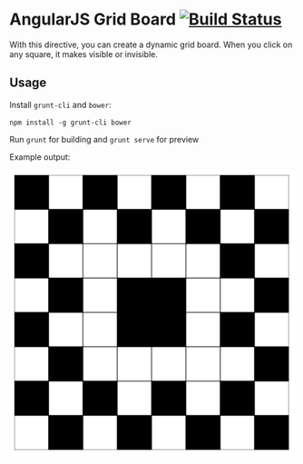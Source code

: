 # AngularJS Grid Board [![Build Status](https://travis-ci.org/ericogr/grGridBoard.svg?branch=master)](http://travis-ci.org/ericogr/grGridBoard)

With this directive, you can create a dynamic grid board. When you click on any square, it makes visible or invisible.

## Usage

Install `grunt-cli` and `bower`:
```
npm install -g grunt-cli bower
```

Run `grunt` for building and `grunt serve` for preview

Example output:

![alt tag](https://raw.githubusercontent.com/ericogr/grGridBoard/master/docs/grid-01.png "grid board 8x8 example")